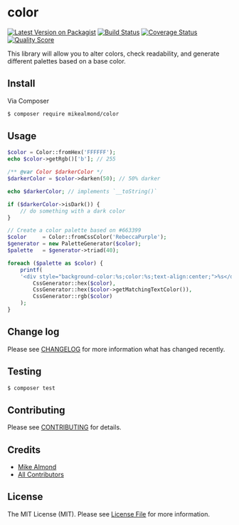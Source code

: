 # color

[![Latest Version on Packagist](https://img.shields.io/packagist/v/mikealmond/color.svg?style=flat-square)](https://packagist.org/packages/mikealmond/color)
[![Build Status](https://img.shields.io/travis/mikealmond/color/master.svg?style=flat-square)](https://travis-ci.org/mikealmond/color)
[![Coverage Status](https://img.shields.io/scrutinizer/coverage/g/mikealmond/color.svg?style=flat-square)](https://scrutinizer-ci.com/g/mikealmond/color/code-structure)
[![Quality Score](https://img.shields.io/scrutinizer/g/mikealmond/color.svg?style=flat-square)](https://scrutinizer-ci.com/g/mikealmond/color)


This library will allow you to alter colors, check readability, and generate different palettes based on a base color.

## Install

Via Composer

``` bash
$ composer require mikealmond/color
```

## Usage

```php
$color = Color::fromHex('FFFFFF');
echo $color->getRgb()['b']; // 255

/** @var Color $darkerColor */
$darkerColor = $color->darken(50); // 50% darker

echo $darkerColor; // implements `__toString()`

if ($darkerColor->isDark()) {
    // do something with a dark color
}
```

```php
// Create a color palette based on #663399
$color     = Color::fromCssColor('RebeccaPurple');
$generator = new PaletteGenerator($color);
$palette   = $generator->triad(40);

foreach ($palette as $color) {
    printf(
    '<div style="background-color:%s;color:%s;text-align:center;">%s</div>',
        CssGenerator::hex($color),
        CssGenerator::hex($color->getMatchingTextColor()),
        CssGenerator::rgb($color)
    );
}
```

## Change log

Please see [CHANGELOG](CHANGELOG.md) for more information what has changed recently.

## Testing

``` bash
$ composer test
```

## Contributing

Please see [CONTRIBUTING](CONTRIBUTING.md) for details.

## Credits

- [Mike Almond](https://github.com/mikealmond)
- [All Contributors](../../contributors)

## License

The MIT License (MIT). Please see [License File](LICENSE.md) for more information.
